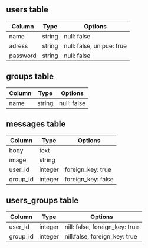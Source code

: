 ## users table
|Column|Type|Options|
|------|----|------|
|name|string|null: false|
|adress|string|null: false, unipue: true|
|password|string|null: false|

## groups table
|Column|Type|Options|
|------|----|------|
|name|string|null: false|

## messages table
|Column|Type|Options|
|------|----|------|
|body|text||
|image|string||
|user_id|integer|foreign_key: true|
|group_id|integer|foreign_key: false|

## users_groups table
|Column|Type|Options|
|------|----|------|
|user_id|integer|nill: false, foreign_key: true|
|group_id|integer|nill:false, foreign_key: true|